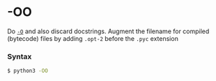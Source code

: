 # -OO

Do [`-O`](/cli/Miscellaneous/-O.md) and also discard docstrings. Augment the filename for compiled (bytecode) files by adding `.opt-2` before the `.pyc` extension

### Syntax

```bash
$ python3 -OO
```